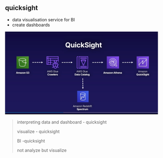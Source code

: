## quicksight

- data visualisation service for BI
- create dashboards

![quicksight](../images/quicksight.png)

> interpreting data and dashboard - quicksight
>
> visualize - quicksight
>
> BI -quicksight
>
> not analyze but visualize
